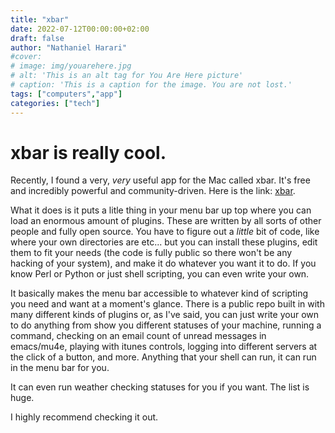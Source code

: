 ```yaml
---
title: "xbar"
date: 2022-07-12T00:00:00+02:00
draft: false
author: "Nathaniel Harari"
#cover:
# image: img/youarehere.jpg
# alt: 'This is an alt tag for You Are Here picture'
# caption: 'This is a caption for the image. You are not lost.'
tags: ["computers","app"]
categories: ["tech"]
---
```


# xbar is really cool.

Recently, I found a very, *very* useful app for the Mac called xbar. It's free and incredibly powerful and community-driven. Here is the link: [xbar](https://xbarapp.com "xbar").

What it does is it puts a litle thing in your menu bar up top where you can load an enormous amount of plugins. These are written by all sorts of other people and fully open source. You have to figure out a *little* bit of code, like where your own directories are etc... but you can install these plugins, edit them to fit your needs (the code is fully public so there won't be any hacking of your system), and make it do whatever you want it to do. If you know Perl or Python or just shell scripting, you can even write your own.

It basically makes the menu bar accessible to whatever kind of scripting you need and want at a moment's glance. There is a public repo built in with many different kinds of plugins or, as I've said, you can just write your own to do anything from show you different statuses of your machine, running a command, checking on an email count of unread messages in emacs/mu4e, playing with itunes controls, logging into different servers at the click of a button, and more. Anything that your shell can run, it can run in the menu bar for you.

It can even run weather checking statuses for you if you want. The list is huge.

I highly recommend checking it out.
